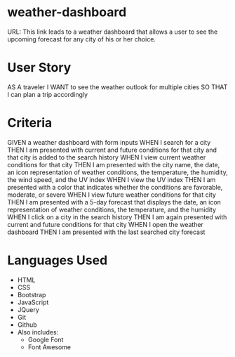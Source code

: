 # weather-dashboard
URL: This link leads to a weather dashboard that allows a user to see the upcoming forecast for any city of his or her choice. 

# User Story
AS A traveler
I WANT to see the weather outlook for multiple cities
SO THAT I can plan a trip accordingly


# Criteria
GIVEN a weather dashboard with form inputs
WHEN I search for a city
THEN I am presented with current and future conditions for that city and that city is added to the search history
WHEN I view current weather conditions for that city
THEN I am presented with the city name, the date, an icon representation of weather conditions, the temperature, the humidity, the wind speed, and the UV index
WHEN I view the UV index
THEN I am presented with a color that indicates whether the conditions are favorable, moderate, or severe
WHEN I view future weather conditions for that city
THEN I am presented with a 5-day forecast that displays the date, an icon representation of weather conditions, the temperature, and the humidity
WHEN I click on a city in the search history
THEN I am again presented with current and future conditions for that city
WHEN I open the weather dashboard
THEN I am presented with the last searched city forecast


# Languages Used
- HTML
- CSS
- Bootstrap
- JavaScript
- JQuery
- Git
- Github
- Also includes:
  - Google Font
  - Font Awesome
